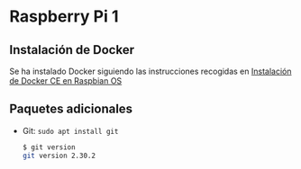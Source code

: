 # Raspberry Pi 1

## Instalación de Docker

Se ha instalado Docker siguiendo las instrucciones recogidas en [Instalación de Docker CE en Raspbian OS](../docker-on-rpi.md)

## Paquetes adicionales

- Git: `sudo apt install git`

    ```bash
    $ git version
    git version 2.30.2
    ```